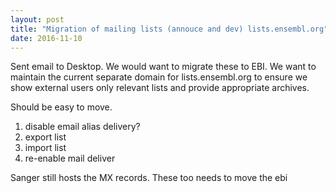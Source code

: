 ```yaml
---
layout: post
title: "Migration of mailing lists (annouce and dev) lists.ensembl.org"
date: 2016-11-10
---
```


Sent email to Desktop. We would want to migrate these to EBI. We want to maintain the current separate domain for lists.ensembl.org to ensure we show external users only relevant lists and provide appropriate archives.

Should be easy to move.

1) disable email alias delivery?
2)  export list
3) import list
4) re-enable mail deliver

Sanger still hosts the MX records. These too needs to move the ebi

